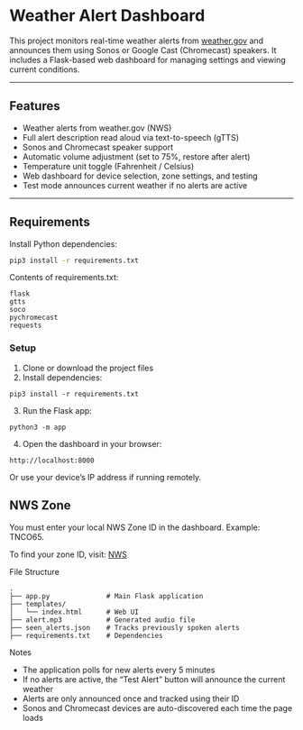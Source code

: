 # Weather Alert Dashboard

This project monitors real-time weather alerts from [weather.gov](https://www.weather.gov) and announces them using Sonos or Google Cast (Chromecast) speakers. It includes a Flask-based web dashboard for managing settings and viewing current conditions.

---

## Features

- Weather alerts from weather.gov (NWS)
- Full alert description read aloud via text-to-speech (gTTS)
- Sonos and Chromecast speaker support
- Automatic volume adjustment (set to 75%, restore after alert)
- Temperature unit toggle (Fahrenheit / Celsius)
- Web dashboard for device selection, zone settings, and testing
- Test mode announces current weather if no alerts are active

---

## Requirements

Install Python dependencies:

```bash
pip3 install -r requirements.txt
```

Contents of requirements.txt:
```
flask
gtts
soco
pychromecast
requests
```


### Setup
1.	Clone or download the project files
2.	Install dependencies:
```
pip3 install -r requirements.txt
```

3.	Run the Flask app:
```
python3 -m app
```

4.	Open the dashboard in your browser:
```
http://localhost:8000
```

Or use your device’s IP address if running remotely.



## NWS Zone

You must enter your local NWS Zone ID in the dashboard. Example: TNCO65.

To find your zone ID, visit: [NWS](https://alerts.weather.gov/?reset=true) 


File Structure
```
.
├── app.py              # Main Flask application
├── templates/
│   └── index.html      # Web UI
├── alert.mp3           # Generated audio file
├── seen_alerts.json    # Tracks previously spoken alerts
├── requirements.txt    # Dependencies
```


Notes
- The application polls for new alerts every 5 minutes
- If no alerts are active, the “Test Alert” button will announce the current weather
- Alerts are only announced once and tracked using their ID
- Sonos and Chromecast devices are auto-discovered each time the page loads


